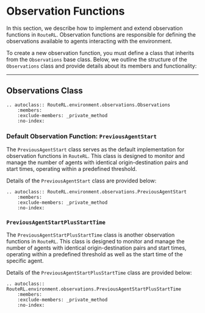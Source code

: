 # Observation Functions

In this section, we describe how to implement and extend observation functions in `RouteRL`. Observation functions are responsible for defining the observations available to agents interacting with the environment. 

To create a new observation function, you must define a class that inherits from the `Observations` base class. Below, we outline the structure of the `Observations` class and provide details about its members and functionality:

---

## Observations Class

```{eval-rst}
.. autoclass:: RouteRL.environment.observations.Observations
    :members:
    :exclude-members: _private_method
    :no-index:
```

### Default Observation Function: `PreviousAgentStart`

The `PreviousAgentStart` class serves as the default implementation for observation functions in `RouteRL`. This class is designed to monitor and manage the number of agents with identical origin-destination pairs and start times, operating within a predefined threshold. 

Details of the `PreviousAgentStart` class are provided below:

```{eval-rst}
.. autoclass:: RouteRL.environment.observations.PreviousAgentStart
    :members:  
    :exclude-members: _private_method
    :no-index:
```

### `PreviousAgentStartPlusStartTime`

The `PreviousAgentStartPlusStartTime` class is another observation functions in `RouteRL`. This class is designed to monitor and manage the number of agents with identical origin-destination pairs and start times, operating within a predefined threshold as well as the start time of the specific agent. 

Details of the `PreviousAgentStartPlusStartTime` class are provided below:

```{eval-rst}
.. autoclass:: RouteRL.environment.observations.PreviousAgentStartPlusStartTime
    :members:
    :exclude-members: _private_method
    :no-index:
```